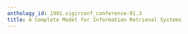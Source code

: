 ```yaml
---
anthology_id: 1991.sigirconf_conference-91.3
title: A Complete Model for Information Retrieval Systems
---
```

